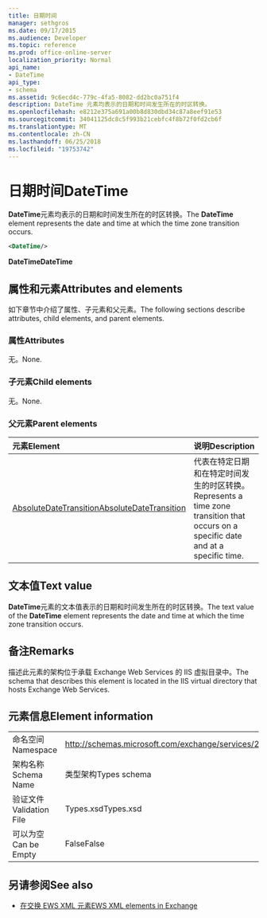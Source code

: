 ```yaml
---
title: 日期时间
manager: sethgros
ms.date: 09/17/2015
ms.audience: Developer
ms.topic: reference
ms.prod: office-online-server
localization_priority: Normal
api_name:
- DateTime
api_type:
- schema
ms.assetid: 9c6ecd4c-779c-4fa5-8082-dd2bc0a751f4
description: DateTime 元素均表示的日期和时间发生所在的时区转换。
ms.openlocfilehash: e8212e375a691a00b8d830dbd34c87a8eef91e53
ms.sourcegitcommit: 34041125dc8c5f993b21cebfc4f8b72f0fd2cb6f
ms.translationtype: MT
ms.contentlocale: zh-CN
ms.lasthandoff: 06/25/2018
ms.locfileid: "19753742"
---
```

# <a name="datetime"></a><span data-ttu-id="f312e-103">日期时间</span><span class="sxs-lookup"><span data-stu-id="f312e-103">DateTime</span></span>

<span data-ttu-id="f312e-104">**DateTime**元素均表示的日期和时间发生所在的时区转换。</span><span class="sxs-lookup"><span data-stu-id="f312e-104">The **DateTime** element represents the date and time at which the time zone transition occurs.</span></span> 
  
```xml
<DateTime/>
```

<span data-ttu-id="f312e-105">**DateTime**</span><span class="sxs-lookup"><span data-stu-id="f312e-105">**DateTime**</span></span>

## <a name="attributes-and-elements"></a><span data-ttu-id="f312e-106">属性和元素</span><span class="sxs-lookup"><span data-stu-id="f312e-106">Attributes and elements</span></span>

<span data-ttu-id="f312e-107">如下章节中介绍了属性、子元素和父元素。</span><span class="sxs-lookup"><span data-stu-id="f312e-107">The following sections describe attributes, child elements, and parent elements.</span></span>
  
### <a name="attributes"></a><span data-ttu-id="f312e-108">属性</span><span class="sxs-lookup"><span data-stu-id="f312e-108">Attributes</span></span>

<span data-ttu-id="f312e-109">无。</span><span class="sxs-lookup"><span data-stu-id="f312e-109">None.</span></span>
  
### <a name="child-elements"></a><span data-ttu-id="f312e-110">子元素</span><span class="sxs-lookup"><span data-stu-id="f312e-110">Child elements</span></span>

<span data-ttu-id="f312e-111">无。</span><span class="sxs-lookup"><span data-stu-id="f312e-111">None.</span></span>
  
### <a name="parent-elements"></a><span data-ttu-id="f312e-112">父元素</span><span class="sxs-lookup"><span data-stu-id="f312e-112">Parent elements</span></span>

|<span data-ttu-id="f312e-113">**元素**</span><span class="sxs-lookup"><span data-stu-id="f312e-113">**Element**</span></span>|<span data-ttu-id="f312e-114">**说明**</span><span class="sxs-lookup"><span data-stu-id="f312e-114">**Description**</span></span>|
|:-----|:-----|
|[<span data-ttu-id="f312e-115">AbsoluteDateTransition</span><span class="sxs-lookup"><span data-stu-id="f312e-115">AbsoluteDateTransition</span></span>](absolutedatetransition.md) <br/> |<span data-ttu-id="f312e-116">代表在特定日期和在特定时间发生的时区转换。</span><span class="sxs-lookup"><span data-stu-id="f312e-116">Represents a time zone transition that occurs on a specific date and at a specific time.</span></span>  <br/> |
   
## <a name="text-value"></a><span data-ttu-id="f312e-117">文本值</span><span class="sxs-lookup"><span data-stu-id="f312e-117">Text value</span></span>

<span data-ttu-id="f312e-118">**DateTime**元素的文本值表示的日期和时间发生所在的时区转换。</span><span class="sxs-lookup"><span data-stu-id="f312e-118">The text value of the **DateTime** element represents the date and time at which the time zone transition occurs.</span></span> 
  
## <a name="remarks"></a><span data-ttu-id="f312e-119">备注</span><span class="sxs-lookup"><span data-stu-id="f312e-119">Remarks</span></span>

<span data-ttu-id="f312e-120">描述此元素的架构位于承载 Exchange Web Services 的 IIS 虚拟目录中。</span><span class="sxs-lookup"><span data-stu-id="f312e-120">The schema that describes this element is located in the IIS virtual directory that hosts Exchange Web Services.</span></span>
  
## <a name="element-information"></a><span data-ttu-id="f312e-121">元素信息</span><span class="sxs-lookup"><span data-stu-id="f312e-121">Element information</span></span>

|||
|:-----|:-----|
|<span data-ttu-id="f312e-122">命名空间</span><span class="sxs-lookup"><span data-stu-id="f312e-122">Namespace</span></span>  <br/> |http://schemas.microsoft.com/exchange/services/2006/types  <br/> |
|<span data-ttu-id="f312e-123">架构名称</span><span class="sxs-lookup"><span data-stu-id="f312e-123">Schema Name</span></span>  <br/> |<span data-ttu-id="f312e-124">类型架构</span><span class="sxs-lookup"><span data-stu-id="f312e-124">Types schema</span></span>  <br/> |
|<span data-ttu-id="f312e-125">验证文件</span><span class="sxs-lookup"><span data-stu-id="f312e-125">Validation File</span></span>  <br/> |<span data-ttu-id="f312e-126">Types.xsd</span><span class="sxs-lookup"><span data-stu-id="f312e-126">Types.xsd</span></span>  <br/> |
|<span data-ttu-id="f312e-127">可以为空</span><span class="sxs-lookup"><span data-stu-id="f312e-127">Can be Empty</span></span>  <br/> |<span data-ttu-id="f312e-128">False</span><span class="sxs-lookup"><span data-stu-id="f312e-128">False</span></span>  <br/> |
   
## <a name="see-also"></a><span data-ttu-id="f312e-129">另请参阅</span><span class="sxs-lookup"><span data-stu-id="f312e-129">See also</span></span>

- [<span data-ttu-id="f312e-130">在交换 EWS XML 元素</span><span class="sxs-lookup"><span data-stu-id="f312e-130">EWS XML elements in Exchange</span></span>](ews-xml-elements-in-exchange.md)

